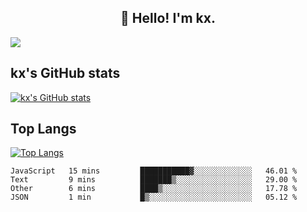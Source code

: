 <h2 align="center">👋 Hello! I'm kx.</h2>

<img align="center" src="https://github.com/kxshu/kxshu/actions/workflows/blank.yml/badge.svg" />

<!--
**kxshu/kxshu** is a ✨ _special_ ✨ repository because its `README.md` (this file) appears on your GitHub profile.

Here are some ideas to get you started:

- 🔭 I’m currently working on ...
- 🌱 I’m currently learning ...
- 👯 I’m looking to collaborate on ...
- 🤔 I’m looking for help with ...
- 💬 Ask me about ...
- 📫 How to reach me: ...
- 😄 Pronouns: ...
- ⚡ Fun fact: ...
-->


## kx's GitHub stats

[![kx's GitHub stats](https://github-readme-stats.vercel.app/api?username=kxshu&show_icons=true)](https://github.com/kxshu/kxshu)

## Top Langs

[![Top Langs](https://github-readme-stats.vercel.app/api/top-langs/?username=kxshu&layout=compact)](https://github.com/kxshu/kxshu)




<!--START_SECTION:waka-->
```text
JavaScript   15 mins         ███████████▓░░░░░░░░░░░░░   46.01 % 
Text         9 mins          ███████▒░░░░░░░░░░░░░░░░░   29.00 % 
Other        6 mins          ████▒░░░░░░░░░░░░░░░░░░░░   17.78 % 
JSON         1 min           █▒░░░░░░░░░░░░░░░░░░░░░░░   05.12 % 
```
<!--END_SECTION:waka-->
